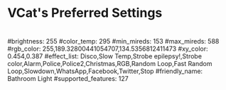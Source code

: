 
# VCat's Preferred Settings
#
#brightness: 255
#color_temp: 295
#min_mireds: 153
#max_mireds: 588
#rgb_color: 255,189.32800441054707,134.5356812411473
#xy_color: 0.454,0.387
#effect_list: Disco,Slow Temp,Strobe epilepsy!,Strobe color,Alarm,Police,Police2,Christmas,RGB,Random Loop,Fast Random Loop,Slowdown,WhatsApp,Facebook,Twitter,Stop
#friendly_name: Bathroom Light
#supported_features: 127
#
